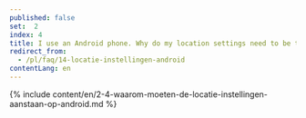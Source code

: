 ```yaml
---
published: false
set:  2
index: 4
title: I use an Android phone. Why do my location settings need to be turned on?
redirect_from: 
  - /pl/faq/14-locatie-instellingen-android
contentLang: en
---
```

{% include content/en/2-4-waarom-moeten-de-locatie-instellingen-aanstaan-op-android.md %}
